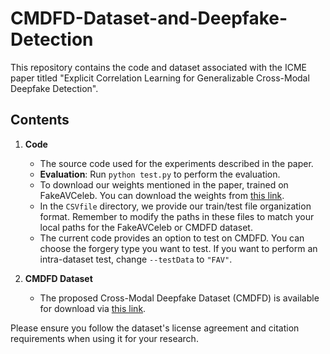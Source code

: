 # CMDFD-Dataset-and-Deepfake-Detection

This repository contains the code and dataset associated with the ICME paper titled "Explicit Correlation Learning for Generalizable Cross-Modal Deepfake Detection".

## Contents

1. **Code**
   - The source code used for the experiments described in the paper.
   - **Evaluation**: Run `python test.py` to perform the evaluation.
   - To download our weights mentioned in the paper, trained on FakeAVCeleb. You can download the weights from [this link](https://drive.google.com/drive/folders/11K22EGH-I_vy6vMohQ7g3NjNAfr8pFZ4).
   - In the `CSVfile` directory, we provide our train/test file organization format. Remember to modify the paths in these files to match your local paths for the FakeAVCeleb or CMDFD dataset.
   - The current code provides an option to test on CMDFD. You can choose the forgery type you want to test. If you want to perform an intra-dataset test, change `--testData` to `"FAV"`.

2. **CMDFD Dataset**
   - The proposed Cross-Modal Deepfake Dataset (CMDFD) is available for download via [this link](https://drive.google.com/drive/folders/198w2kdRmf64lrELJ2H1df66PFJmb64DG).

Please ensure you follow the dataset's license agreement and citation requirements when using it for your research.
